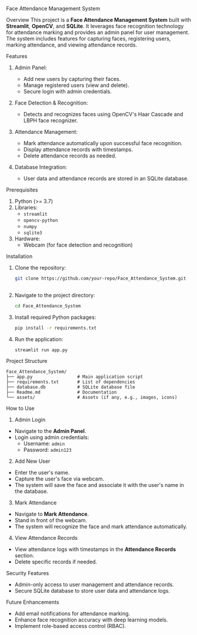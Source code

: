 Face Attendance Management System

Overview
This project is a **Face Attendance Management System** built with **Streamlit**, **OpenCV**, and **SQLite**. It leverages face recognition technology for attendance marking and provides an admin panel for user management. The system includes features for capturing faces, registering users, marking attendance, and viewing attendance records.

Features

1. Admin Panel:
   - Add new users by capturing their faces.
   - Manage registered users (view and delete).
   - Secure login with admin credentials.

2. Face Detection & Recognition:
   - Detects and recognizes faces using OpenCV's Haar Cascade and LBPH face recognizer.

3. Attendance Management:
   - Mark attendance automatically upon successful face recognition.
   - Display attendance records with timestamps.
   - Delete attendance records as needed.

4. Database Integration:
   - User data and attendance records are stored in an SQLite database.

Prerequisites

1. Python (>= 3.7)
2. Libraries:
   - `streamlit`
   - `opencv-python`
   - `numpy`
   - `sqlite3`
3. Hardware:
   - Webcam (for face detection and recognition)

Installation

1. Clone the repository:
   ```bash
   git clone https://github.com/your-repo/Face_Attendance_System.git
  
2. Navigate to the project directory:
   ```bash
   cd Face_Attendance_System
   ```
3. Install required Python packages:
   ```bash
   pip install -r requirements.txt
   ```
4. Run the application:
   ```bash
   streamlit run app.py
   ```

Project Structure

```
Face_Attendance_System/
├── app.py                 # Main application script
├── requirements.txt       # List of dependencies
├── database.db            # SQLite database file
├── Readme.md              # Documentation
└── assets/                # Assets (if any, e.g., images, icons)
```

How to Use

1. Admin Login
- Navigate to the **Admin Panel**.
- Login using admin credentials:
  - Username: `admin`
  - Password: `admin123`

2. Add New User
- Enter the user's name.
- Capture the user's face via webcam.
- The system will save the face and associate it with the user's name in the database.

3. Mark Attendance
- Navigate to **Mark Attendance**.
- Stand in front of the webcam.
- The system will recognize the face and mark attendance automatically.

4. View Attendance Records
- View attendance logs with timestamps in the **Attendance Records** section.
- Delete specific records if needed.

Security Features
- Admin-only access to user management and attendance records.
- Secure SQLite database to store user data and attendance logs.

Future Enhancements
- Add email notifications for attendance marking.
- Enhance face recognition accuracy with deep learning models.
- Implement role-based access control (RBAC).
